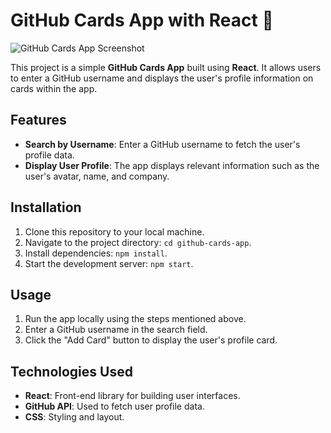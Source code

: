 # GitHub Cards App with React 🚀

![GitHub Cards App Screenshot](https://example.com/path/to/screenshot.png)

This project is a simple **GitHub Cards App** built using **React**. It allows users to enter a GitHub username and displays the user's profile information on cards within the app.

## Features

- **Search by Username**: Enter a GitHub username to fetch the user's profile data.
- **Display User Profile**: The app displays relevant information such as the user's avatar, name, and company.

## Installation

1. Clone this repository to your local machine.
2. Navigate to the project directory: `cd github-cards-app`.
3. Install dependencies: `npm install`.
4. Start the development server: `npm start`.

## Usage

1. Run the app locally using the steps mentioned above.
2. Enter a GitHub username in the search field.
3. Click the "Add Card" button to display the user's profile card.

## Technologies Used

- **React**: Front-end library for building user interfaces.
- **GitHub API**: Used to fetch user profile data.
- **CSS**: Styling and layout.